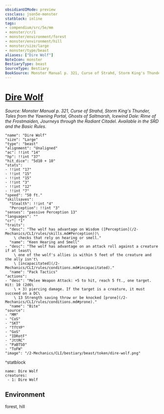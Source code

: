 ```yaml
---
obsidianUIMode: preview
cssclass: json5e-monster
statblock: inline
tags:
- compendium/src/5e/mm
- monster/cr/1
- monster/environment/forest
- monster/environment/hill
- monster/size/large
- monster/type/beast
aliases: ["Dire Wolf"]
NoteIcon: monster
BestiaryType: beast
SourceType: Bestiary
BookSource: Monster Manual p. 321, Curse of Strahd, Storm King's Thunder, Tales from the Yawning Portal, Ghosts of Saltmarsh, Icewind Dale: Rime of the Frostmaiden, Journeys through the Radiant Citadel. Available in the SRD and the Basic Rules.
---
```

# [Dire Wolf](2-Mechanics/CLI/bestiary/beast/dire-wolf.md)
*Source: Monster Manual p. 321, Curse of Strahd, Storm King's Thunder, Tales from the Yawning Portal, Ghosts of Saltmarsh, Icewind Dale: Rime of the Frostmaiden, Journeys through the Radiant Citadel. Available in the SRD and the Basic Rules.*  

```statblock
"name": "Dire Wolf"
"size": "Large"
"type": "beast"
"alignment": "Unaligned"
"ac": !!int "14"
"hp": !!int "37"
"hit_dice": "5d10 + 10"
"stats":
- !!int "17"
- !!int "15"
- !!int "15"
- !!int "3"
- !!int "12"
- !!int "7"
"speed": "50 ft."
"skillsaves":
  "Stealth": !!int "4"
  "Perception": !!int "3"
"senses": "passive Perception 13"
"languages": ""
"cr": "1"
"traits":
- "desc": "The wolf has advantage on Wisdom ([Perception](/2-Mechanics/CLI/rules/skills.md#Perception))\
    \ checks that rely on hearing or smell."
  "name": "Keen Hearing and Smell"
- "desc": "The wolf has advantage on an attack roll against a creature if at least\
    \ one of the wolf's allies is within 5 feet of the creature and the ally isn't\
    \ [incapacitated](/2-Mechanics/CLI/rules/conditions.md#incapacitated)."
  "name": "Pack Tactics"
"actions":
- "desc": "Melee Weapon Attack: +5 to hit, reach 5 ft., one target. Hit: 10 (2d6\
    \ + 3) piercing damage. If the target is a creature, it must succeed on a DC\
    \ 13 Strength saving throw or be knocked [prone](/2-Mechanics/CLI/rules/conditions.md#prone)."
  "name": "Bite"
"source":
- "MM"
- "CoS"
- "SKT"
- "TftYP"
- "GoS"
- "IDRotF"
- "JttRC"
- "PaBTSO"
- "ToFW"
"image": "/2-Mechanics/CLI/bestiary/beast/token/dire-wolf.png"
```
^statblock

```encounter-table
name: Dire Wolf
creatures:
 - 1: Dire Wolf
```

## Environment

forest, hill